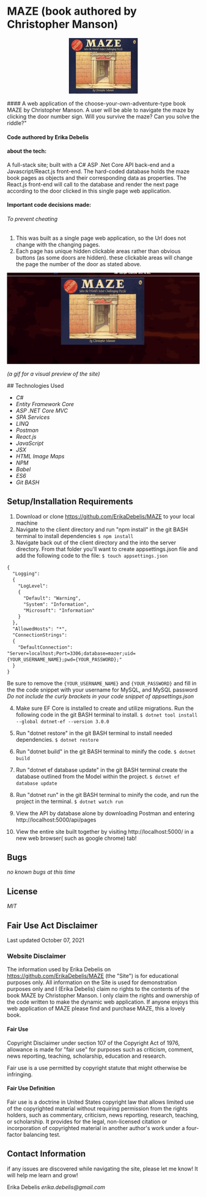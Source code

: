 # MAZE (book authored by Christopher Manson) 
<p align="center">
  <img width="180" height="145" src="https://raw.githubusercontent.com/ErikaDebelis/MAZE/main/server/wwwroot/images/maze_thumb.jpg">
</p>
#### A web application of the choose-your-own-adventure-type book MAZE by Christopher Manson. A user will be able to navigate the maze by clicking the door number sign. Will you survive the maze? Can you solve the riddle?"

#### Code authored by Erika Debelis
#### about the tech:
 A full-stack site; built with a C# ASP .Net Core API back-end and a Javascript/React.js front-end. The hard-coded database holds the maze book pages as objects and their corresponding data as properties. The React.js front-end will call to the database and render the next page according to the door clicked in this single page web application.

#### Important code decisions made:
###### To prevent cheating
1. This was built as a single page web application, so the Url does not change with the changing pages.
2. Each page has unique hidden clickable areas rather than obvious buttons (as some doors are hidden). these clickable areas will change the page the number of the door as stated above.

<p align="center">
  <img src= "https://raw.githubusercontent.com/ErikaDebelis/MAZE/main/server/wwwroot/images/maze-gif.gif">

  _(a gif for a visual preview of the site)_
</p>
## Technologies Used

* _C#_
* _Entity Framework Core_
* _ASP .NET Core MVC_
* _SPA Services_
* _LINQ_
* _Postman_
* _React.js_
* _JavaScript_
* _JSX_
* _HTML Image Maps_
* _NPM_
* _Babel_
* _ES6_
* _Git BASH_

## Setup/Installation Requirements

1. Download or clone https://github.com/ErikaDebelis/MAZE to your local machine
2. Navigate to the client directory and run "npm install" in the git BASH terminal to install dependencies
    ``$ npm install``
3. Navigate back out of the client directory and the into the server directory. From that folder you'll want to create appsettings.json file and add the following code to the file: ``$ touch appsettings.json``

```
{
  "Logging": 
  {
    "LogLevel": 
    {
      "Default": "Warning",
      "System": "Information",
      "Microsoft": "Information"
    }
  },
  "AllowedHosts": "*",
  "ConnectionStrings": 
  {
    "DefaultConnection": "Server=localhost;Port=3306;database=mazer;uid={YOUR_USERNAME_NAME};pwd={YOUR_PASSWORD};"
  }
}
```
Be sure to remove the ``{YOUR_USERNAME_NAME}`` and ``{YOUR_PASSWORD}`` and fill in the the code snippet with your username for MySQL, and MySQL password _Do not include the curly brackets in your code snippet of appsettings.json_

4. Make sure EF Core is installed to create and utilize migrations. Run the following code in the git BASH terminal to install.
    ``$ dotnet tool install --global dotnet-ef --version 3.0.0``

5. Run "dotnet restore" in the git BASH terminal to install needed dependencies.
    ``$ dotnet restore``

6. Run "dotnet build" in the git BASH terminal to minify the code.
    ``$ dotnet build``

7. Run "dotnet ef database update" in the git BASH terminal create the database outlined from the Model within the project.
    ``$ dotnet ef database update``

8. Run "dotnet run" in the git BASH terminal to  minify the code, and run the project in the terminal.
    ``$ dotnet watch run``

9. View the API by database alone by downloading Postman and entering http://localhost:5000/api/pages 

10. View the entire site built together by visiting http://localhost:5000/ in a new web browser( such as google chrome) tab!
## Bugs

_no known bugs at this time_

## License

_MIT_

## Fair Use Act Disclaimer
Last updated October 07, 2021
### Website Disclaimer
The information used by Erika Debelis on https://github.com/ErikaDebelis/MAZE (the "Site") is for educational purposes only. All information on the Site is used for demonstration purposes only and I (Erika Debelis) claim no rights to the contents of the book MAZE by Christopher Manson. I only claim the rights and ownership of the code written to make the dynamic web application. If anyone enjoys this web application of MAZE please find and purchase MAZE, this a lovely book.

#### Fair Use
Copyright Disclaimer under section 107 of the Copyright Act of 1976, allowance is made for "fair use" for purposes such as criticism, comment, news reporting, teaching, scholarship, education and research.

Fair use is a use permitted by copyright statute that might otherwise be infringing.

#### Fair Use Definition

Fair use is a doctrine in United States copyright law that allows limited use of the copyrighted material without requiring permission from the rights holders, such as commentary, criticism, news reporting, research, teaching, or scholarship. It provides for the legal, non-licensed citation or incorporation of copyrighted material in another author's work under a four-factor balancing test.

## Contact Information
if any issues are discovered while navigating the site, please let me know! It will help me learn and grow!

Erika Debelis _erika.debelis@gmail.com_